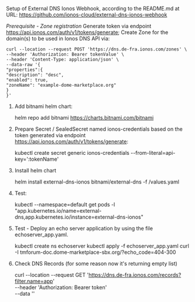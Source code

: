 Setup of External DNS Ionos Webhook, according to the README.md at URL:
https://github.com/ionos-cloud/external-dns-ionos-webhook

*Prerequisite - Zone registration*
Generate token via endpoint https://api.ionos.com/auth/v1/tokens/generate;
Create Zone for the domain(s) to be used in Ionos DNS API via:

    
    curl --location --request POST 'https://dns.de-fra.ionos.com/zones' \
    --header 'Authorization: Bearer tokenValue' \
    --header 'Content-Type: application/json' \
    --data-raw '{
    "properties":{
    "description": "desc",
    "enabled": true,
    "zoneName": "example-dome-marketplace.org"
    }
    }'


1. Add bitnami helm chart:


    helm repo add bitnami https://charts.bitnami.com/bitnami

2. Prepare Secret / SealedSecret named ionos-credentials based on the token generated via endpoint https://api.ionos.com/auth/v1/tokens/generate:
    
    
    kubectl create secret generic ionos-credentials --from-literal=api-key=':tokenName'

3. Install helm chart
    
    
    helm install external-dns-ionos bitnami/external-dns -f /values.yaml

4. Test:


    kubectl --namespace=default get pods -l "app.kubernetes.io/name=external-dns,app.kubernetes.io/instance=external-dns-ionos"

5. Test - Deploy an echo server application by using the file echoserver_app.yaml. 
    

    kubectl create ns echoserver
    kubectl apply -f echoserver_app.yaml
    curl -I tmforum-doc.dome-marketplace-sbx.org/?echo_code=404-300
    
6. Check DNS Records (for some reason now it's returning empty list)

    
    curl --location --request GET 'https://dns.de-fra.ionos.com/records?filter.name=app' \
    --header 'Authorization: Bearer token' \
    --data ''
